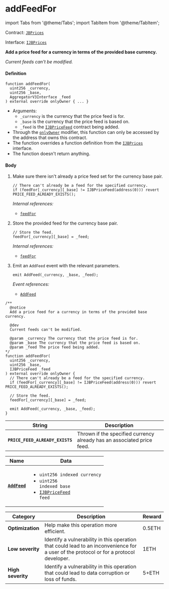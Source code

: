 # addFeedFor

import Tabs from '@theme/Tabs';
import TabItem from '@theme/TabItem';

Contract: [`JBPrices`](/api/contracts/jbprices/README.md)​‌

Interface: [`IJBPrices`](/api/interfaces/ijbprices.md)

<Tabs>
<TabItem value="Step by step" label="Step by step">

**Add a price feed for a currency in terms of the provided base currency.**

_Current feeds can't be modified._

#### Definition

```
function addFeedFor(
  uint256 _currency,
  uint256 _base,
  AggregatorV3Interface _feed
) external override onlyOwner { ... }
```

* Arguments:
  * `_currency` is the currency that the price feed is for.
  * `_base` is the currency that the price feed is based on.
  * `_feed` is the [`IJBPriceFeed`](/api/interfaces/ijbpricefeed.md) contract being added.
* Through the [`onlyOwner`](https://docs.openzeppelin.com/contracts/4.x/api/access#Ownable-onlyOwner--) modifier, this function can only be accessed by the address that owns this contract.
* The function overrides a function definition from the [`IJBPrices`](/api/interfaces/ijbprices.md) interface.
* The function doesn't return anything.

#### Body

1.  Make sure there isn't already a price feed set for the currency base pair.

    ```
    // There can't already be a feed for the specified currency.
    if (feedFor[_currency][_base] != IJBPriceFeed(address(0))) revert PRICE_FEED_ALREADY_EXISTS();
    ```

    _Internal references:_

    * [`feedFor`](/api/contracts/jbprices/properties/feedfor.md)
2.  Store the provided feed for the currency base pair.

    ```
    // Store the feed.
    feedFor[_currency][_base] = _feed;
    ```

    _Internal references:_

    * [`feedFor`](/api/contracts/jbprices/properties/feedfor.md)
3.  Emit an `AddFeed` event with the relevant parameters.

    ```
    emit AddFeed(_currency, _base, _feed);
    ```

    _Event references:_

    * [`AddFeed`](/api/contracts/jbprices/events/addfeed.md)

</TabItem>

<TabItem value="Code" label="Code">

```
/** 
  @notice 
  Add a price feed for a currency in terms of the provided base currency.

  @dev
  Current feeds can't be modified.

  @param _currency The currency that the price feed is for.
  @param _base The currency that the price feed is based on.
  @param _feed The price feed being added.
*/
function addFeedFor(
  uint256 _currency,
  uint256 _base,
  IJBPriceFeed _feed
) external override onlyOwner {
  // There can't already be a feed for the specified currency.
  if (feedFor[_currency][_base] != IJBPriceFeed(address(0))) revert PRICE_FEED_ALREADY_EXISTS();

  // Store the feed.
  feedFor[_currency][_base] = _feed;

  emit AddFeed(_currency, _base, _feed);
}
```

</TabItem>

<TabItem value="Errors" label="Errors">

| String                          | Description                                                            |
| ------------------------------- | ---------------------------------------------------------------------- |
| **`PRICE_FEED_ALREADY_EXISTS`** | Thrown if the specified currency already has an associated price feed. |

</TabItem>

<TabItem value="Events" label="Events">

| Name                                  | Data                                                                                                                                                                                                                                                                                           |
| ------------------------------------- | ---------------------------------------------------------------------------------------------------------------------------------------------------------------------------------------------------------------------------------------------------------------------------------------------- |
| [**`AddFeed`**](/api/contracts/jbprices/events/addfeed.md) | <ul><li><code>uint256 indexed currency</code></li><li><code>uint256 indexed base</code></li><li><code>[IJBPriceFeed](/api/interfaces/ijbpricefeed.md) feed</code></li></ul> |

</TabItem>

<TabItem value="Bug bounty" label="Bug bounty">

| Category          | Description                                                                                                                            | Reward |
| ----------------- | -------------------------------------------------------------------------------------------------------------------------------------- | ------ |
| **Optimization**  | Help make this operation more efficient.                                                                                               | 0.5ETH |
| **Low severity**  | Identify a vulnerability in this operation that could lead to an inconvenience for a user of the protocol or for a protocol developer. | 1ETH   |
| **High severity** | Identify a vulnerability in this operation that could lead to data corruption or loss of funds.                                        | 5+ETH  |

</TabItem>
</Tabs>
